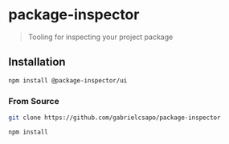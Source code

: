 # package-inspector

> Tooling for inspecting your project package

## Installation

```bash
npm install @package-inspector/ui
```

### From Source

```bash
git clone https://github.com/gabrielcsapo/package-inspector

npm install
```
